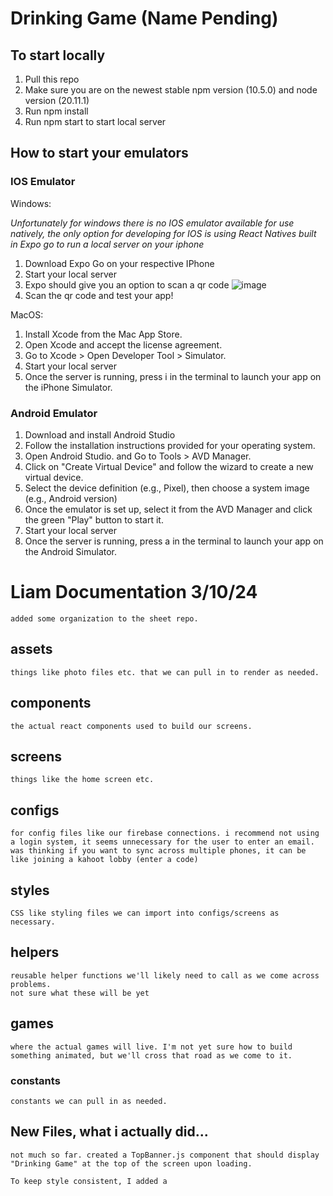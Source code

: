 # Drinking Game (Name Pending)

## To start locally

1. Pull this repo
2. Make sure you are on the newest stable npm version (10.5.0) and node version (20.11.1)
3. Run npm install
4. Run npm start to start local server

## How to start your emulators

### IOS Emulator

Windows:

_Unfortunately for windows there is no IOS emulator available for use natively, the only option for developing for IOS is using React Natives built in Expo go to run a local server on your iphone_

1. Download Expo Go on your respective IPhone
2. Start your local server
3. Expo should give you an option to scan a qr code
   ![image](https://github.com/taimurtawil/Drinking-Game/assets/92693639/297eb472-b5fe-400d-8b2d-ac2a386e83c0)
4. Scan the qr code and test your app!

MacOS:

1. Install Xcode from the Mac App Store.
2. Open Xcode and accept the license agreement.
3. Go to Xcode > Open Developer Tool > Simulator.
4. Start your local server
5. Once the server is running, press i in the terminal to launch your app on the iPhone Simulator.

### Android Emulator

1. Download and install Android Studio
2. Follow the installation instructions provided for your operating system.
3. Open Android Studio. and Go to Tools > AVD Manager.
4. Click on "Create Virtual Device" and follow the wizard to create a new virtual device.
5. Select the device definition (e.g., Pixel), then choose a system image (e.g., Android version)
6. Once the emulator is set up, select it from the AVD Manager and click the green "Play" button to start it.
7. Start your local server
8. Once the server is running, press a in the terminal to launch your app on the Android Simulator.

# Liam Documentation 3/10/24

    added some organization to the sheet repo.

## assets

    things like photo files etc. that we can pull in to render as needed.

## components

    the actual react components used to build our screens.

## screens

    things like the home screen etc.

## configs

    for config files like our firebase connections. i recommend not using a login system, it seems unnecessary for the user to enter an email.
    was thinking if you want to sync across multiple phones, it can be like joining a kahoot lobby (enter a code)

## styles

    CSS like styling files we can import into configs/screens as necessary.

## helpers

    reusable helper functions we'll likely need to call as we come across problems.
    not sure what these will be yet

## games

    where the actual games will live. I'm not yet sure how to build something animated, but we'll cross that road as we come to it.

### constants

    constants we can pull in as needed.

## New Files, what i actually did...

    not much so far. created a TopBanner.js component that should display "Drinking Game" at the top of the screen upon loading.

    To keep style consistent, I added a

